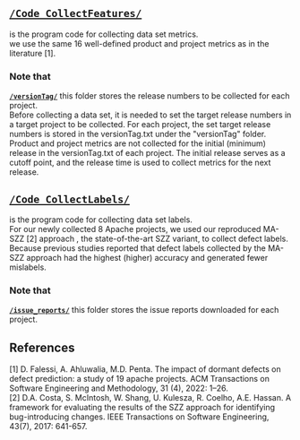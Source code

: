 ## [`/Code_CollectFeatures/`](https://github.com/sticeran/SnoringNoise/tree/master/Scripts_CollectingFeaturesAndLabels/Code_CollectFeatures/)
is the program code for collecting data set metrics.  
we use the same 16 well-defined product and project metrics as in the literature [1].

### Note that
**[`/versionTag/`](https://github.com/sticeran/SnoringNoise/tree/master/Scripts_CollectingFeaturesAndLabels/versionTag/)**
this folder stores the release numbers to be collected for each project.  
Before collecting a data set, it is needed to set the target release numbers in a target project to be collected.
For each project, the set target release numbers is stored in the versionTag.txt under the "versionTag" folder.  
Product and project metrics are not collected for the initial (minimum) release in the versionTag.txt of each project.
The initial release serves as a cutoff point, and the release time is used to collect metrics for the next release.

## [`/Code_CollectLabels/`](https://github.com/sticeran/SnoringNoise/tree/master/Scripts_CollectingFeaturesAndLabels/Code_CollectLabels/)
is the program code for collecting data set labels.  
For our newly collected 8 Apache projects, we used our reproduced MA-SZZ [2] approach , the state-of-the-art SZZ variant, to collect defect labels.
Because previous studies reported that defect labels collected by the MA-SZZ approach had the highest (higher) accuracy and generated fewer mislabels.

### Note that
**[`/issue_reports/`](https://github.com/sticeran/SnoringNoise/tree/master/Scripts_CollectingFeaturesAndLabels/issue_reports/)**
this folder stores the issue reports downloaded for each project.

## References
[1]	D. Falessi, A. Ahluwalia, M.D. Penta. The impact of dormant defects on defect prediction: a study of 19 apache projects. ACM Transactions on Software Engineering and Methodology, 31 (4), 2022: 1–26.  
[2]	D.A. Costa, S. McIntosh, W. Shang, U. Kulesza, R. Coelho, A.E. Hassan. A framework for evaluating the results of the SZZ approach for identifying bug-introducing changes. IEEE Transactions on Software Engineering, 43(7), 2017: 641-657.  